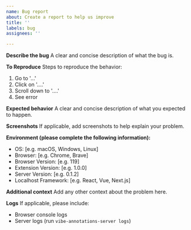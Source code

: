 ```yaml
---
name: Bug report
about: Create a report to help us improve
title: ''
labels: bug
assignees: ''

---
```


**Describe the bug**
A clear and concise description of what the bug is.

**To Reproduce**
Steps to reproduce the behavior:
1. Go to '...'
2. Click on '....'
3. Scroll down to '....'
4. See error

**Expected behavior**
A clear and concise description of what you expected to happen.

**Screenshots**
If applicable, add screenshots to help explain your problem.

**Environment (please complete the following information):**
 - OS: [e.g. macOS, Windows, Linux]
 - Browser: [e.g. Chrome, Brave]
 - Browser Version: [e.g. 119]
 - Extension Version: [e.g. 1.0.0]
 - Server Version: [e.g. 0.1.2]
 - Localhost Framework: [e.g. React, Vue, Next.js]

**Additional context**
Add any other context about the problem here.

**Logs**
If applicable, please include:
- Browser console logs
- Server logs (run `vibe-annotations-server logs`)